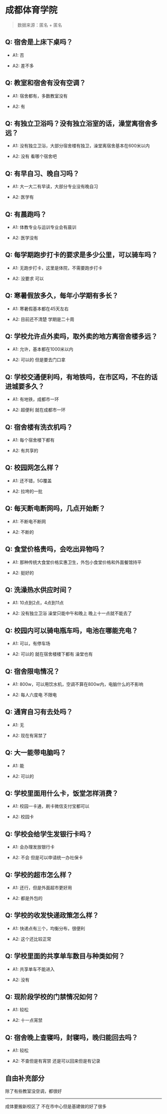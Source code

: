 # 成都体育学院

> 数据来源：匿名 + 匿名

## Q: 宿舍是上床下桌吗？

- A1: 否

- A2: 差不多

## Q: 教室和宿舍有没有空调？

- A1: 宿舍都有，多数教室没有

- A2: 有

## Q: 有独立卫浴吗？没有独立浴室的话，澡堂离宿舍多远？

- A1: 没有独立卫浴，大部分宿舍楼有独卫，澡堂离宿舍基本在600米以内

- A2: 没有 看哪个宿舍吧

## Q: 有早自习、晚自习吗？

- A1: 大一大二有早读，大部分专业没有晚自习

- A2: 医学有

## Q: 有晨跑吗？

- A1: 体教专业与运训专业会有晨训

- A2: 医学没有

## Q: 每学期跑步打卡的要求是多少公里，可以骑车吗？

- A1: 无跑步打卡，这里是体院，不需要跑步打卡

- A2: 没要求 可以

## Q: 寒暑假放多久，每年小学期有多长？

- A1: 寒暑假基本都在45天左右

- A2: 目前还不清楚 学期是二十周

## Q: 学校允许点外卖吗，取外卖的地方离宿舍楼多远？

- A1: 允许，基本都在1000米以内

- A2: 可以的 但是要去门口拿

## Q: 学校交通便利吗，有地铁吗，在市区吗，不在的话进城要多久？

- A1: 有地铁，成都市一环

- A2: 超便利 就在成都市一环

## Q: 宿舍楼有洗衣机吗？

- A1: 每个宿舍楼下都有

- A2: 有共享的

## Q: 校园网怎么样？

- A1: 还不错，5G覆盖

- A2: 拉垮的一批

## Q: 每天断电断网吗，几点开始断？

- A1: 不断电不断网

- A2: 不断的

## Q: 食堂价格贵吗，会吃出异物吗？

- A1: 那种传统大食堂价格实惠卫生，外包小食堂价格和外面餐馆持平

- A2: 挺好的

## Q: 洗澡热水供应时间？

- A1: 10点到2点，4点到11点

- A2: 没有独立卫浴 澡堂只能中午和晚上 晚上十一点就不能去了

## Q: 校园内可以骑电瓶车吗，电池在哪能充电？

- A1: 可以，有停车场

- A2: 可以的 就在宿舍楼楼下都有 澡堂也有

## Q: 宿舍限电情况？

- A1: 800w，可以用饮水机，空调不算在800w内，电脑什么的不影响

- A2: 每人六度电 不限电

## Q: 通宵自习有去处吗？

- A1: 无

- A2: 现在有宵禁了

## Q: 大一能带电脑吗？

- A1: 能

- A2: 可以的

## Q: 学校里面用什么卡，饭堂怎样消费？

- A1: 校园一卡通，刷卡微信支付宝都可以

- A2: 校园卡

## Q: 学校会给学生发银行卡吗？

- A1: 会办理发放银行卡

- A2: 不会 但是可以申请统一办社保卡

## Q: 学校的超市怎么样？

- A1: 还行，但是外面超市更好用

- A2: 都是外包的

## Q: 学校的收发快递政策怎么样？

- A1: 快递点有三个，均衡分布，很便利

- A2: 这个还比较正常

## Q: 学校里面的共享单车数目与种类如何？

- A1: 共享单车不能进入

- A2: 没有

## Q: 现阶段学校的门禁情况如何？

- A1: 较松

- A2: 十一点宵禁

## Q: 宿舍晚上查寝吗，封寝吗，晚归能回去吗？

- A1: 较松

- A2: 不查但是有宵禁 还是可以回来但是有记录

## 自由补充部分

除了有些教室没空调，都很好

***

成体要搬新校区了 不在市中心但是基建做的好了很多